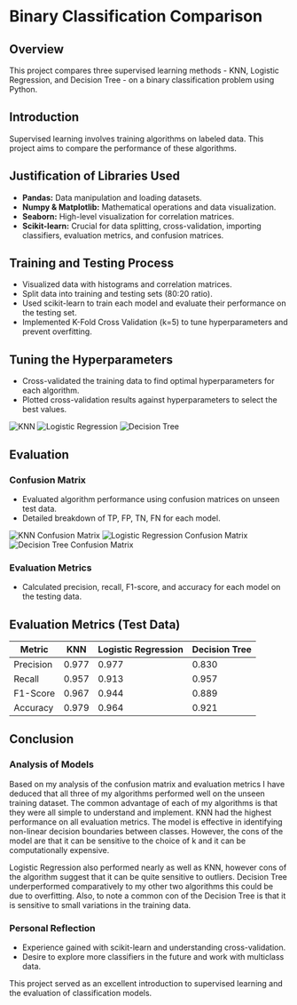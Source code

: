 # Binary Classification Comparison

## Overview
This project compares three supervised learning methods - KNN, Logistic Regression, and Decision Tree - on a binary classification problem using Python.

## Introduction
Supervised learning involves training algorithms on labeled data. This project aims to compare the performance of these algorithms.

## Justification of Libraries Used
- **Pandas:** Data manipulation and loading datasets.
- **Numpy & Matplotlib:** Mathematical operations and data visualization.
- **Seaborn:** High-level visualization for correlation matrices.
- **Scikit-learn:** Crucial for data splitting, cross-validation, importing classifiers, evaluation metrics, and confusion matrices.

## Training and Testing Process
- Visualized data with histograms and correlation matrices.
- Split data into training and testing sets (80:20 ratio).
- Used scikit-learn to train each model and evaluate their performance on the testing set.
- Implemented K-Fold Cross Validation (k=5) to tune hyperparameters and prevent overfitting.

## Tuning the Hyperparameters
- Cross-validated the training data to find optimal hyperparameters for each algorithm.
- Plotted cross-validation results against hyperparameters to select the best values.

![KNN](https://github.com/sacadelmi/Supervised-Learning/blob/main/knn_evaluation.png)
![Logistic Regression](https://github.com/sacadelmi/Supervised-Learning/blob/main/logisticr_evaluation.png)
![Decision Tree](https://github.com/sacadelmi/Supervised-Learning/blob/main/decisiontree_evaluation.png)

## Evaluation
### Confusion Matrix
- Evaluated algorithm performance using confusion matrices on unseen test data.
- Detailed breakdown of TP, FP, TN, FN for each model.

![KNN Confusion Matrix](https://github.com/sacadelmi/Supervised-Learning/blob/main/knn_confusion_matrix.png)
![Logistic Regression Confusion Matrix](https://github.com/sacadelmi/Supervised-Learning/blob/main/logisticr_confusion_matrix.png)
![Decision Tree Confusion Matrix](https://github.com/sacadelmi/Supervised-Learning/blob/main/decisiontree_confusion_matrix.png)

### Evaluation Metrics
- Calculated precision, recall, F1-score, and accuracy for each model on the testing data.

## Evaluation Metrics (Test Data)
| Metric            | KNN   | Logistic Regression | Decision Tree |
|-------------------|-------|---------------------|---------------|
| Precision         | 0.977 | 0.977               | 0.830         |
| Recall            | 0.957 | 0.913               | 0.957         |
| F1-Score          | 0.967 | 0.944               | 0.889         |
| Accuracy          | 0.979 | 0.964               | 0.921         |

## Conclusion
### Analysis of Models
Based on my analysis of the confusion matrix and evaluation metrics I have deduced that all three of my algorithms performed well on the unseen training dataset. The common advantage of each of my algorithms is that they were all simple to understand and implement. KNN had the highest performance on all evaluation metrics. The model is effective in identifying non-linear decision boundaries between classes. However, the cons of the model are that it can be sensitive to the choice of k and it can be computationally expensive. 

Logistic Regression also performed nearly as well as KNN, however cons of the algorithm suggest that it can be quite sensitive to outliers. Decision Tree underperformed comparatively to my other two algorithms this could be due to overfitting. Also, to note a common con of the Decision Tree is that it is sensitive to small variations in the training data.

### Personal Reflection
- Experience gained with scikit-learn and understanding cross-validation.
- Desire to explore more classifiers in the future and work with multiclass data.

This project served as an excellent introduction to supervised learning and the evaluation of classification models.

